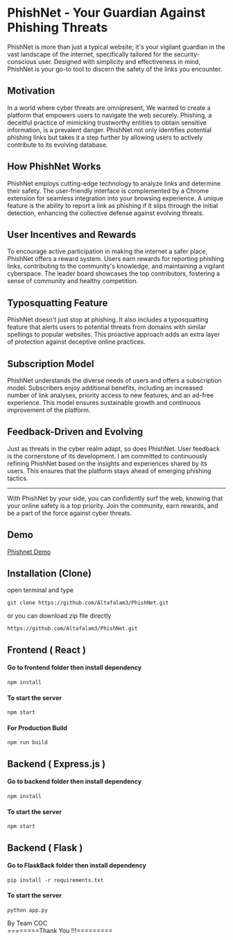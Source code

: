 # PhishNet - Your Guardian Against Phishing Threats

PhishNet is more than just a typical website; it's your vigilant guardian in the vast landscape of the internet, specifically tailored for the security-conscious user. Designed with simplicity and effectiveness in mind, PhishNet is your go-to tool to discern the safety of the links you encounter.

## Motivation

In a world where cyber threats are omnipresent, We wanted to create a platform that empowers users to navigate the web securely. Phishing, a deceitful practice of mimicking trustworthy entities to obtain sensitive information, is a prevalent danger. PhishNet not only identifies potential phishing links but takes it a step further by allowing users to actively contribute to its evolving database.

## How PhishNet Works

PhishNet employs cutting-edge technology to analyze links and determine their safety. The user-friendly interface is complemented by a Chrome extension for seamless integration into your browsing experience. A unique feature is the ability to report a link as phishing if it slips through the initial detection, enhancing the collective defense against evolving threats.

## User Incentives and Rewards

To encourage active participation in making the internet a safer place, PhishNet offers a reward system. Users earn rewards for reporting phishing links, contributing to the community's knowledge, and maintaining a vigilant cyberspace. The leader board showcases the top contributors, fostering a sense of community and healthy competition.

## Typosquatting Feature

PhishNet doesn't just stop at phishing. It also includes a typosquatting feature that alerts users to potential threats from domains with similar spellings to popular websites. This proactive approach adds an extra layer of protection against deceptive online practices.

## Subscription Model

PhishNet understands the diverse needs of users and offers a subscription model. Subscribers enjoy additional benefits, including an increased number of link analyses, priority access to new features, and an ad-free experience. This model ensures sustainable growth and continuous improvement of the platform.

## Feedback-Driven and Evolving

Just as threats in the cyber realm adapt, so does PhishNet. User feedback is the cornerstone of its development. I am committed to continuously refining PhishNet based on the insights and experiences shared by its users. This ensures that the platform stays ahead of emerging phishing tactics.

---

With PhishNet by your side, you can confidently surf the web, knowing that your online safety is a top priority. Join the community, earn rewards, and be a part of the force against cyber threats.

## Demo

[Phishnet Demo](https://github.com/Altafalam3/PhishNet/assets/102013452/17a8194a-7dba-4644-92b6-820e284dee76)



## Installation (Clone)

open terminal and type

```
git clone https://github.com/Altafalam3/PhishNet.git
```

or you can download zip file directly

```
https://github.com/Altafalam3/PhishNet.git
```

## Frontend ( React )

#### Go to frontend folder then install dependency

```
npm install
```

#### To start the server

```
npm start
```

#### For Production Build

```
npm run build
```

## Backend ( Express.js )

#### Go to backend folder then install dependency

```
npm install
```

#### To start the server

```
npm start
```


## Backend ( Flask )

#### Go to FlaskBack folder then install dependency

```
pip install -r requirements.txt
```

#### To start the server

```
python app.py
```


By Team COC <br>
========Thank You !!!=========
